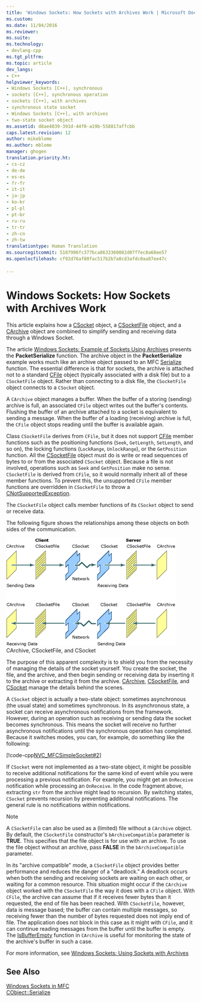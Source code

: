 ```yaml
---
title: 'Windows Sockets: How Sockets with Archives Work | Microsoft Docs'
ms.custom: 
ms.date: 11/04/2016
ms.reviewer: 
ms.suite: 
ms.technology:
- devlang-cpp
ms.tgt_pltfrm: 
ms.topic: article
dev_langs:
- C++
helpviewer_keywords:
- Windows Sockets [C++], synchronous
- sockets [C++], synchronous operation
- sockets [C++], with archives
- synchronous state socket
- Windows Sockets [C++], with archives
- two-state socket object
ms.assetid: d8ae4039-391d-44f0-a19b-558817affcbb
caps.latest.revision: 12
author: mikeblome
ms.author: mblome
manager: ghogen
translation.priority.ht:
- cs-cz
- de-de
- es-es
- fr-fr
- it-it
- ja-jp
- ko-kr
- pl-pl
- pt-br
- ru-ru
- tr-tr
- zh-cn
- zh-tw
translationtype: Human Translation
ms.sourcegitcommit: 5187996fc377bca8633360082d07f7ec8a68ee57
ms.openlocfilehash: cf92d76af80fac517b2b7a8cd3afdc0aa87ee47c

---
```

# Windows Sockets: How Sockets with Archives Work
This article explains how a [CSocket](../mfc/reference/csocket-class.md) object, a [CSocketFile](../mfc/reference/csocketfile-class.md) object, and a [CArchive](../mfc/reference/carchive-class.md) object are combined to simplify sending and receiving data through a Windows Socket.  
  
 The article [Windows Sockets: Example of Sockets Using Archives](../mfc/windows-sockets-example-of-sockets-using-archives.md) presents the **PacketSerialize** function. The archive object in the **PacketSerialize** example works much like an archive object passed to an MFC [Serialize](../mfc/reference/cobject-class.md#cobject__serialize) function. The essential difference is that for sockets, the archive is attached not to a standard [CFile](../mfc/reference/cfile-class.md) object (typically associated with a disk file) but to a `CSocketFile` object. Rather than connecting to a disk file, the `CSocketFile` object connects to a `CSocket` object.  
  
 A `CArchive` object manages a buffer. When the buffer of a storing (sending) archive is full, an associated `CFile` object writes out the buffer's contents. Flushing the buffer of an archive attached to a socket is equivalent to sending a message. When the buffer of a loading (receiving) archive is full, the `CFile` object stops reading until the buffer is available again.  
  
 Class `CSocketFile` derives from `CFile`, but it does not support [CFile](../mfc/reference/cfile-class.md) member functions such as the positioning functions (`Seek`, `GetLength`, `SetLength`, and so on), the locking functions (`LockRange`, `UnlockRange`), or the `GetPosition` function. All the [CSocketFile](../mfc/reference/csocketfile-class.md) object must do is write or read sequences of bytes to or from the associated `CSocket` object. Because a file is not involved, operations such as `Seek` and `GetPosition` make no sense. `CSocketFile` is derived from `CFile`, so it would normally inherit all of these member functions. To prevent this, the unsupported `CFile` member functions are overridden in `CSocketFile` to throw a [CNotSupportedException](../mfc/reference/cnotsupportedexception-class.md).  
  
 The `CSocketFile` object calls member functions of its `CSocket` object to send or receive data.  
  
 The following figure shows the relationships among these objects on both sides of the communication.  
  
 ![CArchive, CSocketFile, and CSocket](../mfc/media/vc38ia1.gif "vc38ia1")  
CArchive, CSocketFile, and CSocket  
  
 The purpose of this apparent complexity is to shield you from the necessity of managing the details of the socket yourself. You create the socket, the file, and the archive, and then begin sending or receiving data by inserting it to the archive or extracting it from the archive. [CArchive](../mfc/reference/carchive-class.md), [CSocketFile](../mfc/reference/csocketfile-class.md), and [CSocket](../mfc/reference/csocket-class.md) manage the details behind the scenes.  
  
 A `CSocket` object is actually a two-state object: sometimes asynchronous (the usual state) and sometimes synchronous. In its asynchronous state, a socket can receive asynchronous notifications from the framework. However, during an operation such as receiving or sending data the socket becomes synchronous. This means the socket will receive no further asynchronous notifications until the synchronous operation has completed. Because it switches modes, you can, for example, do something like the following:  
  
 [!code-cpp[NVC_MFCSimpleSocket#2](../mfc/codesnippet/cpp/windows-sockets-how-sockets-with-archives-work_1.cpp)]  
  
 If `CSocket` were not implemented as a two-state object, it might be possible to receive additional notifications for the same kind of event while you were processing a previous notification. For example, you might get an `OnReceive` notification while processing an `OnReceive`. In the code fragment above, extracting `str` from the archive might lead to recursion. By switching states, `CSocket` prevents recursion by preventing additional notifications. The general rule is no notifications within notifications.  
  
> [!NOTE]
>  A `CSocketFile` can also be used as a (limited) file without a `CArchive` object. By default, the `CSocketFile` constructor's `bArchiveCompatible` parameter is **TRUE**. This specifies that the file object is for use with an archive. To use the file object without an archive, pass **FALSE** in the `bArchiveCompatible` parameter.  
  
 In its "archive compatible" mode, a `CSocketFile` object provides better performance and reduces the danger of a "deadlock." A deadlock occurs when both the sending and receiving sockets are waiting on each other, or waiting for a common resource. This situation might occur if the `CArchive` object worked with the `CSocketFile` the way it does with a `CFile` object. With `CFile`, the archive can assume that if it receives fewer bytes than it requested, the end of file has been reached. With `CSocketFile`, however, data is message based; the buffer can contain multiple messages, so receiving fewer than the number of bytes requested does not imply end of file. The application does not block in this case as it might with `CFile`, and it can continue reading messages from the buffer until the buffer is empty. The [IsBufferEmpty](../mfc/reference/carchive-class.md#carchive__isbufferempty) function in `CArchive` is useful for monitoring the state of the archive's buffer in such a case.  
  
 For more information, see [Windows Sockets: Using Sockets with Archives](../mfc/windows-sockets-using-sockets-with-archives.md)  
  
## See Also  
 [Windows Sockets in MFC](../mfc/windows-sockets-in-mfc.md)   
 [CObject::Serialize](../mfc/reference/cobject-class.md#cobject__serialize)




<!--HONumber=Jan17_HO2-->


